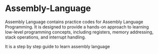 # Assembly-Language
Assembly Language contains practice codes for Assembly Language Programming. It is designed to provide a hands-on approach to learning low-level programming concepts, including registers, memory addressing, stack operations, and interrupt handling.

It is a step by step guide to learn assembly language 
